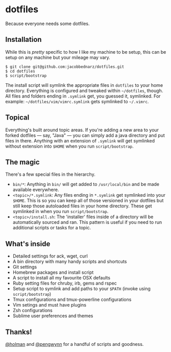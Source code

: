 # dotfiles

Because everyone needs some dotfiles.

## Installation

While this is _pretty_ specific to how I like my machine to be setup, this can
be setup on any machine but your mileage may vary.

```
$ git clone git@github.com:jacobbednarz/dotfiles.git
$ cd dotfiles
$ script/bootstrap
```

The install script will symlink the appropriate files in `dotfiles` to your
home directory. Everything is configured and tweaked within `~/dotfiles`,
though. All files and folders ending in `.symlink` get, you guessed it,
symlinked. For example: `~/dotfiles/vim/vimrc.symlink` gets symlinked to
`~/.vimrc`.

## Topical

Everything's built around topic areas. If you're adding a new area to your
forked dotfiles — say, "Java" — you can simply add a java directory and put
files in there. Anything with an extension of `.symlink` will get symlinked
without extension into `$HOME` when you run `script/bootstrap`.

## The magic

There's a few special files in the hierarchy.

- `bin/*`: Anything in `bin/` will get added to `/usr/local/bin` and be made
  available everywhere.
- `<topic>/*.symlink`: Any files ending in `*.symlink` get symlinked into
  your `$HOME`. This is so you can keep all of those versioned in your dotfiles
  but still keep those autoloaded files in your home directory. These get
  symlinked in when you run `script/bootstrap`.
- `<topic>/install.sh`: The 'installer' files inside of a directory will be 
  automatically sourced and ran. This pattern is useful if you need to run 
  additional scripts or tasks for a topic.

## What's inside

- Detailed settings for ack, wget, curl
- A bin directory with many handy scripts and shortcuts
- Git settings
- Homebrew packages and install script
- A script to install all my favourite OSX defaults
- Ruby setting files for chruby, irb, gems and rspec
- Setup script to symlink and add paths to your `$PATH` (invoke using `script/bootstrap`)
- Tmux configurations and tmux-powerline configurations
- Vim setings and must have plugins
- Zsh configurations
- Sublime user preferences and themes

## Thanks!
[@holman](https://github.com/holman) and [@pengwynn](https://github.com/pengwynn) for a handful of scripts and goodness.

